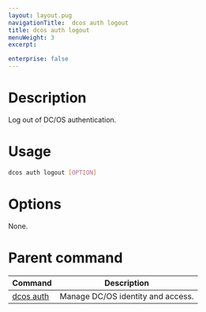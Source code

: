 ```yaml
---
layout: layout.pug
navigationTitle:  dcos auth logout
title: dcos auth logout
menuWeight: 3
excerpt:

enterprise: false
---
```


<!-- This source repo for this topic is https://github.com/dcos/dcos-docs -->


# Description
Log out of DC/OS authentication.

# Usage

```bash
dcos auth logout [OPTION]
```

# Options

None.

# Parent command

| Command | Description |
|---------|-------------|
| [dcos auth](/mesosphere/dcos/1.10/cli/command-reference/dcos-auth/) |  Manage DC/OS identity and access. |
